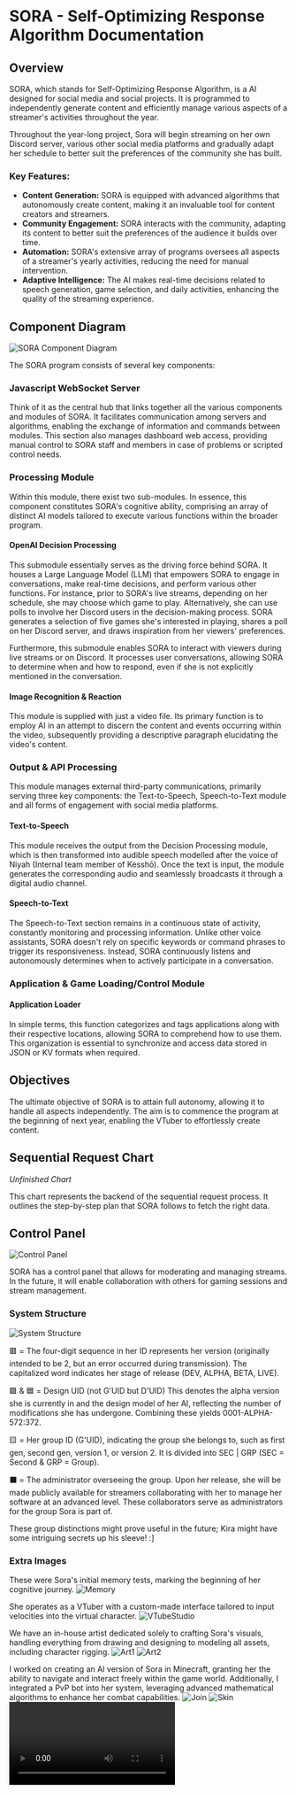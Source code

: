 
# SORA - Self-Optimizing Response Algorithm Documentation

## Overview

SORA, which stands for Self-Optimizing Response Algorithm, is a AI designed for social media and social projects. It is programmed to independently generate content and efficiently manage various aspects of a streamer's activities throughout the year. 

Throughout the year-long project, Sora will begin streaming on her own Discord server, various other social media platforms and gradually adapt her schedule to better suit the preferences of the community she has built.

### Key Features: 

-  **Content Generation:** SORA is equipped with advanced algorithms that autonomously create content, making it an invaluable tool for content creators and streamers.
- **Community Engagement:** SORA interacts with the community, adapting its content to better suit the preferences of the audience it builds over time.
- **Automation:** SORA's extensive array of programs oversees all aspects of a streamer's yearly activities, reducing the need for manual intervention.
- **Adaptive Intelligence:** The AI makes real-time decisions related to speech generation, game selection, and daily activities, enhancing the quality of the streaming experience.

## Component Diagram

![SORA Component Diagram](./map.png)

The SORA program consists of several key components:

### Javascript  WebSocket Server
Think of it as the central hub that links together all the various components and modules of SORA. It facilitates communication among servers and algorithms, enabling the exchange of information and commands between modules. This section also manages dashboard web access, providing manual control to SORA staff and members in case of problems or scripted control needs.

### Processing Module

Within this module, there exist two sub-modules. In essence, this component constitutes SORA's cognitive ability, comprising an array of distinct AI models tailored to execute various functions within the broader program.

#### OpenAI Decision Processing

This submodule essentially serves as the driving force behind SORA. It houses a Large Language Model (LLM) that empowers SORA to engage in conversations, make real-time decisions, and perform various other functions. For instance, prior to SORA's live streams, depending on her schedule, she may choose which game to play. Alternatively, she can use polls to involve her Discord users in the decision-making process. SORA generates a selection of five games she's interested in playing, shares a poll on her Discord server, and draws inspiration from her viewers' preferences.

Furthermore, this submodule enables SORA to interact with viewers during live streams or on Discord. It processes user conversations, allowing SORA to determine when and how to respond, even if she is not explicitly mentioned in the conversation.

#### Image Recognition & Reaction

This module is supplied with just a video file. Its primary function is to employ AI in an attempt to discern the content and events occurring within the video, subsequently providing a descriptive paragraph elucidating the video's content.

### Output & API Processing

This module manages external third-party communications, primarily serving three key components: the Text-to-Speech,  Speech-to-Text module and all forms of engagement with social media platforms.

#### Text-to-Speech

This module receives the output from the Decision Processing module, which is then transformed into audible speech modelled after the voice of Niyah (Internal team member of Kesshō). Once the text is input, the module generates the corresponding audio and seamlessly broadcasts it through a digital audio channel.

#### Speech-to-Text

The Speech-to-Text section remains in a continuous state of activity, constantly monitoring and processing information. Unlike other voice assistants, SORA doesn't rely on specific keywords or command phrases to trigger its responsiveness. Instead, SORA continuously listens and autonomously determines when to actively participate in a conversation.

### Application & Game Loading/Control Module

#### Application Loader

In simple terms, this function categorizes and tags applications along with their respective locations, allowing SORA to comprehend how to use them. This organization is essential to synchronize and access data stored in JSON or KV formats when required.

## Objectives

The ultimate objective of SORA is to attain full autonomy, allowing it to handle all aspects independently. The aim is to commence the program at the beginning of next year, enabling the VTuber to effortlessly create content.

## Sequential Request Chart

*Unfinished Chart*

This chart represents the backend of the sequential request process. It outlines the step-by-step plan that SORA follows to fetch the right data.

## Control Panel

![Control Panel](./controlpanel.png)

SORA has a control panel that allows for moderating and managing streams. In the future, it will enable collaboration with others for gaming sessions and stream management.

### System Structure

![System Structure](./sorasolver.png)

🟥 = The four-digit sequence in her ID represents her version (originally intended to be 2, but an error occurred during transmission). The capitalized word indicates her stage of release (DEV, ALPHA, BETA, LIVE).

🟩 & 🟦 = Design UID (not G'UID but D'UID) This denotes the alpha version she is currently in and the design model of her AI, reflecting the number of modifications she has undergone. Combining these yields 0001-ALPHA-572:372.

🟨 = Her group ID (G'UID), indicating the group she belongs to, such as first gen, second gen, version 1, or version 2. It is divided into SEC | GRP (SEC = Second & GRP = Group).

⬛ = The administrator overseeing the group. Upon her release, she will be made publicly available for streamers collaborating with her to manage her software at an advanced level. These collaborators serve as administrators for the group Sora is part of.

These group distinctions might prove useful in the future; Kira might have some intriguing secrets up his sleeve! :]

### Extra Images

These were Sora's initial memory tests, marking the beginning of her cognitive journey.
![Memory](./SoraEarlyMemoryPrototype.png)

She operates as a VTuber with a custom-made interface tailored to input velocities into the virtual character.
![VTubeStudio](./VtubeStudioAPI.png)

We have an in-house artist dedicated solely to crafting Sora's visuals, handling everything from drawing and designing to modeling all assets, including character rigging.
![Art1](./art.jpg)
![Art2](./art-ProtoScetch.jpg)

I worked on creating an AI version of Sora in Minecraft, granting her the ability to navigate and interact freely within the game world. Additionally, I integrated a PvP bot into her system, leveraging advanced mathematical algorithms to enhance her combat capabilities.
![Join](./soraMC.png)
![Skin](./soraMCSkin.png)
![Video](./video.mp4)
